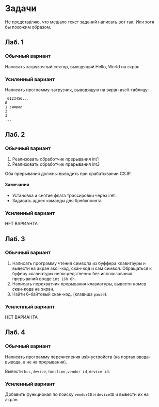 # Задачи

Не представляю, что мешало текст заданий написать вот так. Или хотя бы похожим образом.

## Лаб. 1

### Обычный вариант

Написать загрузочный сектор, выводящий Hello, World на экран

### Усиленный вариант

Написать программу-загрузчик, выводящую на экран ascii-таблицу:

```
 0123456...
0
1 символ
2
3
...
```


## Лаб. 2

### Обычный вариант

1. Реализовать обработчик прерывания int1
2. Реализовать обработчик прерывания int3

Оба прерывания должны выводить при срабатывании CS:IP.

#### Замечания

- Установка и снятие флага трассировки через iret.
- Задавать адрес команды для брейкпоинта.

### Усиленный вариант

НЕТ ВАРИАНТА

## Лаб. 3

### Обычный вариант

1. Написать программу чтения символа из буффера клавитауры и вывести на экран ascii-код, скан-код и сам символ. Обращаться к буферу клавиатуры непосредственно без использования прерываний вроде `int 16h 0h`.
2. Написать перехватчик прерывания клавиатуры, вывести номер скан-кода на экран.
3. Найти 6-байтовый скан-код. (клавиша `pause`).

### Усиленный вариант

НЕТ ВАРИАНТА

## Лаб. 4

### Обычный вариант

Написать программу перечисления usb-устройств (на портах ввода-вывода, а не на прерывании).

Вывести `bus,device,function,vendor id,device id`.

### Усиленный вариант

Добавить функционал по поиску `vendorID` и `deviceID` и вывести их на экран.
